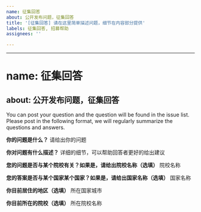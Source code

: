 ```yaml
---
name: 征集回答
about: 公开发布问题，征集回答
title: '[征集回答] 请在这里简单描述问题，细节在内容部分提供'
labels: 征集回答, 招募帮助
assignees: ''

---
```


---
# name: 征集回答
about: 公开发布问题，征集回答
---

You can post your question and the question will be found in the issue list.
Please post in the following format, we will regularly summarize the questions and answers.

**你的问题是什么？**
请给出你的问题

**你对问题有什么描述？**
详细的细节，可以帮助回答者更好的给出建议

**您的问题是否与某个院校有关？如果是，请给出院校名称（选填）**
院校名称

**您的答案是否与某个国家某个国家？如果是，请给出国家名称（选填）**
国家名称

**你目前居住的地区（选填）**
所在国家城市

**你目前所在的院校（选填）**
所在院校名称
